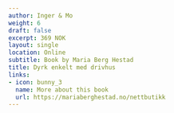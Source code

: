 ```yaml
---
author: Inger & Mo
weight: 6
draft: false
excerpt: 369 NOK
layout: single
location: Online
subtitle: Book by Maria Berg Hestad
title: Dyrk enkelt med drivhus
links:
- icon: bunny_3
  name: More about this book
  url: https://mariaberghestad.no/nettbutikk 
---
```


